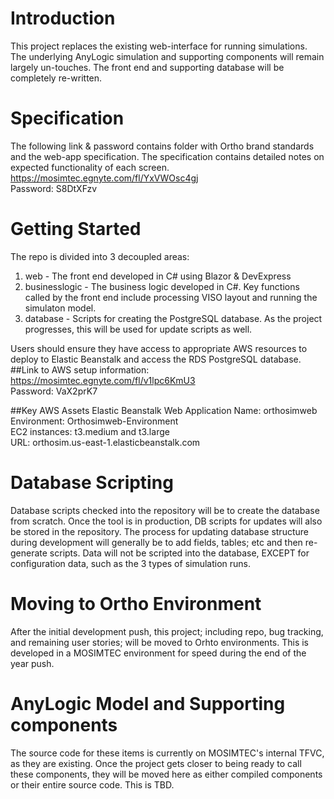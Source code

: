 # Introduction 
This project replaces the existing web-interface for running simulations.  
The underlying AnyLogic simulation and supporting components will remain largely un-touches.  The front end and supporting database will be completely re-written.

# Specification
The following link & password contains folder with Ortho brand standards and the web-app specification.  The specification contains detailed notes on expected functionality of each screen. <br/>
https://mosimtec.egnyte.com/fl/YxVWOsc4gj <br/>
Password: S8DtXFzv <br/>

# Getting Started
The repo is divided into 3 decoupled areas: <br/>
1. web - The front end developed in C# using Blazor & DevExpress
1. businesslogic - The business logic developed in C#.  Key functions called by the front end include processing VISO layout and running the simulaton model.
1. database - Scripts for creating the PostgreSQL database.  As the project progresses, this will be used for update scripts as well.

Users should ensure they have access to appropriate AWS resources to deploy to Elastic Beanstalk and access the RDS PostgreSQL database.
##Link to AWS setup information:
https://mosimtec.egnyte.com/fl/v1lpc6KmU3 <br/> 
Password: VaX2prK7

##Key AWS Assets
Elastic Beanstalk Web Application Name: orthosimweb <br/>
Environment: Orthosimweb-Environment <br/>
EC2 instances: t3.medium and t3.large <br/>
URL: orthosim.us-east-1.elasticbeanstalk.com

# Database Scripting
Database scripts checked into the repository will be to create the database from scratch.  Once the tool is in production, DB scripts for updates will also be stored in the repository.
The process for updating database structure during development will generally be to add fields, tables; etc and then re-generate scripts.
Data will not be scripted into the database, EXCEPT for configuration data, such as the 3 types of simulation runs.

# Moving to Ortho Environment
After the initial development push, this project; including repo, bug tracking, and remaining user stories; will be moved to Orhto environments.  This is developed in a MOSIMTEC environment for speed during the end of the year push.

# AnyLogic Model and Supporting components
The source code for these items is currently on MOSIMTEC's internal TFVC, as they are existing.
Once the project gets closer to being ready to call these components, they will be moved here as either compiled components or their entire source code.  This is TBD.